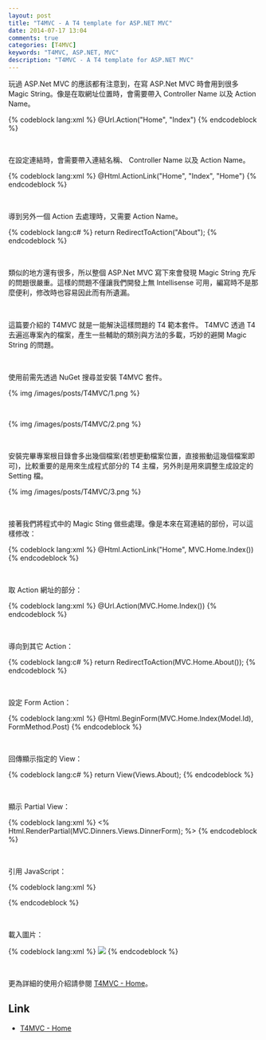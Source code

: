 ```yaml
---
layout: post
title: "T4MVC - A T4 template for ASP.NET MVC"
date: 2014-07-17 13:04
comments: true
categories: [T4MVC]
keywords: "T4MVC, ASP.NET, MVC"
description: "T4MVC - A T4 template for ASP.NET MVC"
---
```


玩過 ASP.Net MVC 的應該都有注意到，在寫 ASP.Net MVC 時會用到很多 Magic String。像是在取網址位置時，會需要帶入 Controller Name 以及 Action Name。  

<!-- More -->

{% codeblock lang:xml %}
@Url.Action("Home", "Index")
{% endcodeblock %}

<br/>

在設定連結時，會需要帶入連結名稱、 Controller Name 以及 Action Name。  

{% codeblock lang:xml %}
@Html.ActionLink("Home", "Index", "Home")
{% endcodeblock %}

<br/>

導到另外一個 Action 去處理時，又需要 Action Name。  

{% codeblock lang:c# %}
return RedirectToAction("About");
{% endcodeblock %}

<br/>

類似的地方還有很多，所以整個 ASP.Net MVC 寫下來會發現 Magic String 充斥的問題很嚴重。這樣的問題不僅讓我們開發上無 Intellisense 可用，編寫時不是那麼便利，修改時也容易因此而有所遺漏。 

<br/>

這篇要介紹的 T4MVC 就是一能解決這樣問題的 T4 範本套件。 T4MVC 透過 T4 去遍巡專案內的檔案，產生一些輔助的類別與方法的多載，巧妙的避開 Magic String 的問題。 

<br/>

使用前需先透過 NuGet 搜尋並安裝 T4MVC 套件。 

{% img /images/posts/T4MVC/1.png %}

<br/>

{% img /images/posts/T4MVC/2.png %}

<br/>

安裝完畢專案根目錄會多出幾個檔案(若想更動檔案位置，直接搬動這幾個檔案即可)，比較重要的是用來生成程式部分的 T4 主檔，另外則是用來調整生成設定的 Setting 檔。  

{% img /images/posts/T4MVC/3.png %}

<br/>

接著我們將程式中的 Magic Sting 做些處理。像是本來在寫連結的部份，可以這樣修改：  

{% codeblock lang:xml %}
@Html.ActionLink("Home", MVC.Home.Index())
{% endcodeblock %}

<br/>

取 Action 網址的部分：  

{% codeblock lang:xml %}
@Url.Action(MVC.Home.Index())
{% endcodeblock %}

<br/>

導向到其它 Action：   

{% codeblock lang:c# %}
return RedirectToAction(MVC.Home.About());
{% endcodeblock %}

<br/>

設定 Form Action：  

{% codeblock lang:xml %}
@Html.BeginForm(MVC.Home.Index(Model.Id), FormMethod.Post)
{% endcodeblock %}

<br/>

回傳顯示指定的 View：  

{% codeblock lang:c# %}
return View(Views.About);
{% endcodeblock %}

<br/>

顯示 Partial View：  

{% codeblock lang:xml %}
<% Html.RenderPartial(MVC.Dinners.Views.DinnerForm); %>
{% endcodeblock %}

<br/>

引用 JavaScript：  

{% codeblock lang:xml %}
<script src = " @Links.Scripts.jquery_validate_js " type = "text/javascript" ></script>
{% endcodeblock %}

<br/>

載入圖片：  

{% codeblock lang:xml %}
<img src = "@Links.Content.install.images.bg_gif " >
{% endcodeblock %}

<br/>

更為詳細的使用介紹請參閱 [T4MVC - Home](http://t4mvc.codeplex.com/)。

Link
----
* [T4MVC - Home](http://t4mvc.codeplex.com/)
